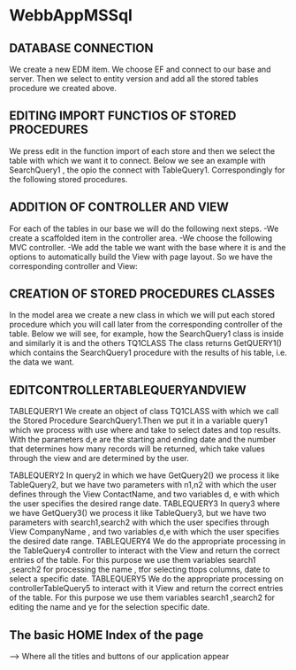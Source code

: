 # WebbAppMSSql
## DATABASE CONNECTION
We create a new EDM item.
We choose EF and connect to our base and server.
Then we select to entity version and add all the stored tables
procedure we created above.
## EDITING IMPORT FUNCTIOS OF STORED PROCEDURES
We press edit in the function import of each store and then we select the table with which
we want it to connect. Below we see an example with SearchQuery1 , the opio the
connect with TableQuery1. Correspondingly for the following stored procedures.
## ADDITION OF CONTROLLER AND VIEW
For each of the tables in our base we will do the following next steps.
-We create a scaffolded item in the controller area.
-We choose the following MVC controller.
-We add the table we want with the base where it is and the options to
automatically build the View with page layout.
So we have the corresponding controller and View:
## CREATION OF STORED PROCEDURES CLASSES
In the model area we create a new class in which we will put each stored
procedure which you will call later from the corresponding controller of the table.
Below we will see, for example, how the SearchQuery1 class is inside and similarly it is
and the others
TQ1CLASS
The class returns GetQUERY1() which contains the SearchQuery1 procedure with the
results of his table, i.e. the data we want.
## EDITCONTROLLERTABLEQUERYANDVIEW
TABLEQUERY1
We create an object of class TQ1CLASS with which we call the Stored Procedure
SearchQuery1.Then we put it in a variable query1 which we process with
use where and take to select dates and top results. With the
parameters d,e are the starting and ending date and the number that determines how many
records will be returned, which take values through the view and are determined by the
user.
 
TABLEQUERY2
In query2 in which we have GetQuery2() we process it like TableQuery2,
but we have two parameters with n1,n2 with which the user defines through the View
ContactName, and two variables d, e with which the user specifies the desired range
date.
TABLEQUERY3
In query3 where we have GetQuery3() we process it like TableQuery3,
but we have two parameters with search1,search2 with which the user specifies through
View CompanyName , and two variables d,e with which the user specifies the desired
date range.
TABLEQUERY4
We do the appropriate processing in the TableQuery4 controller to interact with the
View and return the correct entries of the table. For this purpose we use them
variables search1 ,search2 for processing the name , tfor selecting ttops
columns, date to select a specific date.
TABLEQUERY5
We do the appropriate processing on controllerTableQuery5 to interact with it
View and return the correct entries of the table. For this purpose we use them
variables search1 ,search2 for editing the name and ye for the selection
specific date.
## The basic HOME Index of the page
--> Where all the titles and buttons of our application appear
